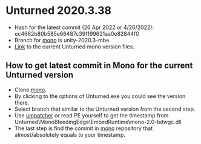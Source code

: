 # Unturned 2020.3.38
- Hash for the latest commit (26 Apr 2022 or 4/26/2022): ec4662b80b585e66487c39f199621aa0e82844f0
- Branch for [mono](https://github.com/mono/mono) is unity-2020.3-mbe.
- [Link](https://github.com/Unity-Technologies/mono/tree/ec4662b80b585e66487c39f199621aa0e82844f0) to the current Unturned mono version files.

## How to get latest commit in Mono for the current Unturned version
- Clone [mono](https://github.com/mono/mono).
- By clicking to the options of Unturned.exe you could see the version there.
- Select branch that similar to the Unturned version from the second step.
- Use [umpatcher](https://github.com/dnSpy/dnSpy-Unity-mono#supporting-a-new-unity-version-for-dummies) or read PE yourself to get the timestamp from Unturned\MonoBleedingEdge\EmbedRuntime\mono-2.0-bdwgc.dll
- The last step is find the commit in [mono](https://github.com/mono/mono) repository that almost/absolutely equals to your timestamp.